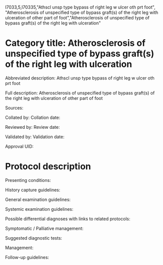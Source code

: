 I7033,5,I70335,"Athscl unsp type bypass of right leg w ulcer oth prt foot", "Atherosclerosis of unspecified type of bypass graft(s) of the right leg with ulceration of other part of foot","Atherosclerosis of unspecified type of bypass graft(s) of the right leg with ulceration"
# Category title: Atherosclerosis of unspecified type of bypass graft(s) of the right leg with ulceration

Abbreviated description: Athscl unsp type bypass of right leg w ulcer oth prt foot

Full description: Atherosclerosis of unspecified type of bypass graft(s) of the right leg with ulceration of other part of foot

Sources:

Collated by:
Collation date:

Reviewed by:
Review date:

Validated by:
Validation date:

Approval UID:

# Protocol description

Presenting conditions:

History capture guidelines:

General examination guidelines:

Systemic examination guidelines:

Possible differential diagnoses with links to related protocols:

Symptomatic / Palliative management:

Suggested diagnostic tests:

Management:

Follow-up guidelines:
